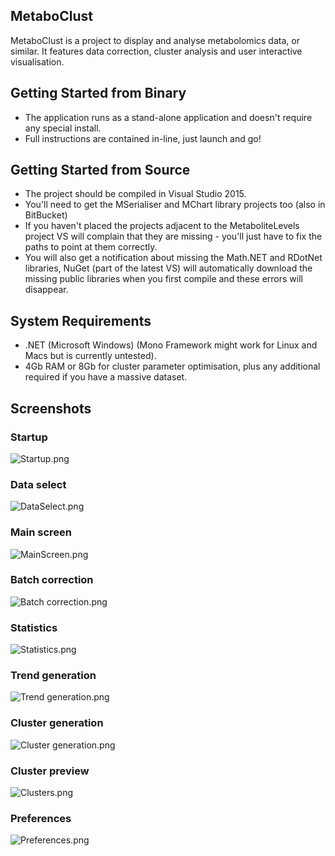 ## MetaboClust ##
MetaboClust is a project to display and analyse metabolomics data, or similar.
It features data correction, cluster analysis and user interactive visualisation.

## Getting Started from Binary ##

* The application runs as a stand-alone application and doesn't require any special install.
* Full instructions are contained in-line, just launch and go!

## Getting Started from Source ##

* The project should be compiled in Visual Studio 2015.
* You'll need to get the MSerialiser and MChart library projects too (also in BitBucket)
* If you haven't placed the projects adjacent to the MetaboliteLevels project
  VS will complain that they are missing - you'll just have to fix the paths to point
  at them correctly.
* You will also get a notification about missing the Math.NET and RDotNet libraries,
  NuGet (part of the latest VS) will automatically download the missing public libraries
  when you first compile and these errors will disappear.

## System Requirements ##

* .NET (Microsoft Windows) (Mono Framework might work for Linux and Macs but is currently untested).
* 4Gb RAM or 8Gb for cluster parameter optimisation, plus any additional required if you have a massive dataset.

## Screenshots ##

### Startup ###
![Startup.png](https://bitbucket.org/repo/44K5Kx/images/1908970895-Startup.png)

### Data select ###
![DataSelect.png](https://bitbucket.org/repo/44K5Kx/images/981813701-DataSelect.png)

### Main screen ###
![MainScreen.png](https://bitbucket.org/repo/44K5Kx/images/1218079367-MainScreen.png)

### Batch correction ###
![Batch correction.png](https://bitbucket.org/repo/44K5Kx/images/241781873-Batch%20correction.png)

### Statistics ###
![Statistics.png](https://bitbucket.org/repo/44K5Kx/images/2674429484-Statistics.png)

### Trend generation ###
![Trend generation.png](https://bitbucket.org/repo/44K5Kx/images/687989799-Trend%20generation.png)

### Cluster generation ###
![Cluster generation.png](https://bitbucket.org/repo/44K5Kx/images/118913605-Cluster%20generation.png)

### Cluster preview ###
![Clusters.png](https://bitbucket.org/repo/44K5Kx/images/2278236692-Clusters.png)

### Preferences ###
![Preferences.png](https://bitbucket.org/repo/44K5Kx/images/1547508546-Preferences.png)
